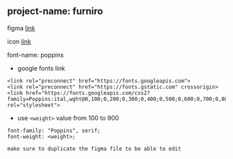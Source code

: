 ## project-name: furniro

figma [link](https://www.figma.com/design/mNm8Ksm2NCJ6N3CKHiYUKE/furniro?node-id=0-1&t=mGsmuGWbnp5ZBMRR-1)

icon [link](https://fontawesome.com/)

font-name: poppins

- google fonts link
```
<link rel="preconnect" href="https://fonts.googleapis.com">
<link rel="preconnect" href="https://fonts.gstatic.com" crossorigin>
<link href="https://fonts.googleapis.com/css2?family=Poppins:ital,wght@0,100;0,200;0,300;0,400;0,500;0,600;0,700;0,800;0,900;1,100;1,200;1,300;1,400;1,500;1,600;1,700;1,800;1,900&display=swap" rel="stylesheet">
```
- use `<weight>` value from 100 to 900
```
font-family: "Poppins", serif;
font-weight: <weight>;
```
`make sure to duplicate the figma file to be able to edit`